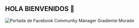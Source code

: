 ## HOLA BIENVENIDOS 👋
![Portada de Facebook Community Manager Gradiente Morado](https://github.com/Armando10290/Armando10290/assets/164764295/35974aeb-78f7-486e-a8e1-e66c04b96149)

<!--
**Armando10290/Armando10290** is a ✨ _special_ ✨ repository because its `README.md` (this file) appears on your GitHub profile.

Here are some ideas to get you started:

- 🔭 I’m currently working on ...
- 🌱 I’m currently learning ...
- 👯 I’m looking to collaborate on ...
- 🤔 I’m looking for help with ...
- 💬 Ask me about ...
- 📫 How to reach me: ...
- 😄 Pronouns: ...
- ⚡ Fun fact: ...
-->

